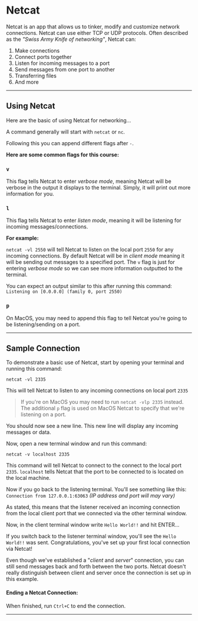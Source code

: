 # Netcat

Netcat is an app that allows us to tinker, modify and customize network connections. Netcat can use either TCP or UDP protocols. Often described as the *"Swiss Army Knife of networking"*, Netcat can:

1. Make connections
2. Connect ports together
3. Listen for incoming messages to a port
4. Send messages from one port to another
5. Transferring files 
6. And more

---

## Using Netcat

Here are the basic of using Netcat for networking...

A command generally will start with `netcat` or `nc`.

Following this you can append different flags after `-`. 

**Here are some common flags for this course:**

### `v`

This flag tells Netcat to enter *verbose mode*, meaning Netcat will be verbose in the output it displays to the terminal. Simply, it will print out more information for you.

### `l`

This flag tells Netcat to enter *listen mode*, meaning it will be listening for incoming messages/connections.

**For example:**

`netcat -vl 2550` will tell Netcat to listen on the local port `2550` for any incoming connections. By default Netcat will be in *client mode* meaning it will be sending out messages to a specified port. The `v` flag is just for entering *verbose mode* so we can see more information outputted to the terminal.

You can expect an output similar to this after running this command: `Listening on [0.0.0.0] (family 0, port 2550)`

### `p`

On MacOS, you may need to append this flag to tell Netcat you're going to be listening/sending on a port.

---

## Sample Connection

To demonstrate a basic use of Netcat, start by opening your terminal and running this command:

`netcat -vl 2335`

This will tell Netcat to listen to any incoming connections on local port `2335`

> If you're on MacOS you may need to run `netcat -vlp 2335` instead. The additional `p` flag is used on MacOS Netcat to specify that we're listening on a port.

You should now see a new line. This new line will display any incoming messages or data.

Now, open a new terminal window and run this command:

`netcat -v localhost 2335`

This command will tell Netcat to connect to the connect to the local port `2335`. `localhost` tells Netcat that the port to be connected to is located on the local machine.

Now if you go back to the listening terminal. You'll see something like this: `Connection from 127.0.0.1:63063` *(IP address and port will may vary)*

As stated, this means that the listener received an incoming connection from the local client port that we connected via the other terminal window.

Now, in the client terminal window write `Hello World!!` and hit ENTER...

If you switch back to the listener terminal window, you'll see the `Hello World!!` was sent. Congratulations, you've set up your first local connection via Netcat!

Even though we've established a "*client* and *server*" connection, you can still send messages back and forth between the two ports. Netcat doesn't really distinguish between client and server once the connection is set up in this example.

#### Ending a Netcat Connection:

When finished, run `Ctrl+C` to end the connection.

---